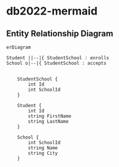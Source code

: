 # db2022-mermaid

## Entity Relationship Diagram

```mermaid
erDiagram
        
Student ||--|{ StudentSchool : enrolls
School o|--|{ StudentSchool : accepts


    StudentSchool {
        int Id
        int SchoolId
    }
    
    Student {
        int Id
        string FirstName
        string LastName
    }
    
    School {
        int SchoolId
        string Name
        string City
    }
    
```
